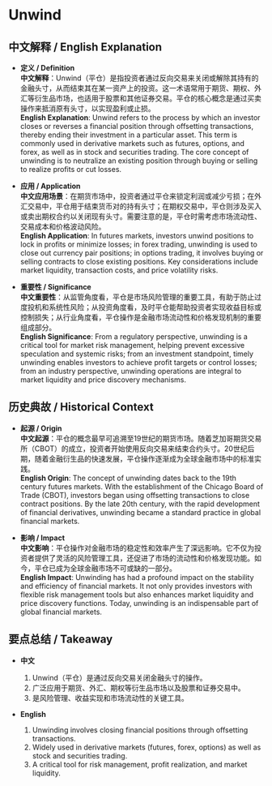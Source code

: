 # Unwind

## 中文解释 / English Explanation

* **定义 / Definition**  
  **中文解释**：Unwind（平仓）是指投资者通过反向交易来关闭或解除其持有的金融头寸，从而结束其在某一资产上的投资。这一术语常用于期货、期权、外汇等衍生品市场，也适用于股票和其他证券交易。平仓的核心概念是通过买卖操作来抵消原有头寸，以实现盈利或止损。  
  **English Explanation**: Unwind refers to the process by which an investor closes or reverses a financial position through offsetting transactions, thereby ending their investment in a particular asset. This term is commonly used in derivative markets such as futures, options, and forex, as well as in stock and securities trading. The core concept of unwinding is to neutralize an existing position through buying or selling to realize profits or cut losses.

* **应用 / Application**  
  **中文应用场景**：在期货市场中，投资者通过平仓来锁定利润或减少亏损；在外汇交易中，平仓用于结束货币对的持有头寸；在期权交易中，平仓则涉及买入或卖出期权合约以关闭现有头寸。需要注意的是，平仓时需考虑市场流动性、交易成本和价格波动风险。  
  **English Application**: In futures markets, investors unwind positions to lock in profits or minimize losses; in forex trading, unwinding is used to close out currency pair positions; in options trading, it involves buying or selling contracts to close existing positions. Key considerations include market liquidity, transaction costs, and price volatility risks.

* **重要性 / Significance**  
  **中文重要性**：从监管角度看，平仓是市场风险管理的重要工具，有助于防止过度投机和系统性风险；从投资角度看，及时平仓能帮助投资者实现收益目标或控制损失；从行业角度看，平仓操作是金融市场流动性和价格发现机制的重要组成部分。  
  **English Significance**: From a regulatory perspective, unwinding is a critical tool for market risk management, helping prevent excessive speculation and systemic risks; from an investment standpoint, timely unwinding enables investors to achieve profit targets or control losses; from an industry perspective, unwinding operations are integral to market liquidity and price discovery mechanisms.

## 历史典故 / Historical Context

* **起源 / Origin**  
  **中文起源**：平仓的概念最早可追溯至19世纪的期货市场。随着芝加哥期货交易所（CBOT）的成立，投资者开始使用反向交易来结束合约头寸。20世纪后期，随着金融衍生品的快速发展，平仓操作逐渐成为全球金融市场中的标准实践。  
  **English Origin**: The concept of unwinding dates back to the 19th century futures markets. With the establishment of the Chicago Board of Trade (CBOT), investors began using offsetting transactions to close contract positions. By the late 20th century, with the rapid development of financial derivatives, unwinding became a standard practice in global financial markets.

* **影响 / Impact**  
  **中文影响**：平仓操作对金融市场的稳定性和效率产生了深远影响。它不仅为投资者提供了灵活的风险管理工具，还促进了市场的流动性和价格发现功能。如今，平仓已成为全球金融市场不可或缺的一部分。  
  **English Impact**: Unwinding has had a profound impact on the stability and efficiency of financial markets. It not only provides investors with flexible risk management tools but also enhances market liquidity and price discovery functions. Today, unwinding is an indispensable part of global financial markets.

## 要点总结 / Takeaway

* **中文**  
  1. Unwind（平仓）是通过反向交易关闭金融头寸的操作。  
  2. 广泛应用于期货、外汇、期权等衍生品市场以及股票和证券交易中。  
  3. 是风险管理、收益实现和市场流动性的关键工具。

* **English**  
  1. Unwinding involves closing financial positions through offsetting transactions.  
  2. Widely used in derivative markets (futures, forex, options) as well as stock and securities trading.  
  3. A critical tool for risk management, profit realization, and market liquidity.